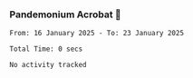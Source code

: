 ### Pandemonium Acrobat 🤸

<!--START_SECTION:waka-->

```all_time
From: 16 January 2025 - To: 23 January 2025

Total Time: 0 secs

No activity tracked
```

<!--END_SECTION:waka-->
